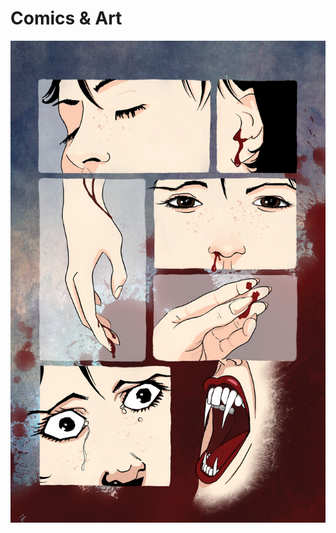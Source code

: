 Comics &amp; Art
===

![Halloween 2013: Bureau of Drawers](img/art/2013.halloween.jpg "Why Am I Bleeding?")